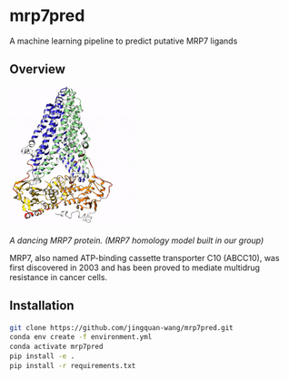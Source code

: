 # mrp7pred

A machine learning pipeline to predict putative MRP7 ligands

## Overview

![](./mrp7_small.gif)

_A dancing MRP7 protein. (MRP7 homology model built in our group)_

MRP7, also named ATP-binding cassette transporter C10 (ABCC10), was first
discovered in 2003 and has been proved to mediate multidrug resistance in
cancer cells.

## Installation

```bash
git clone https://github.com/jingquan-wang/mrp7pred.git
conda env create -f environment.yml
conda activate mrp7pred
pip install -e .
pip install -r requirements.txt
```
